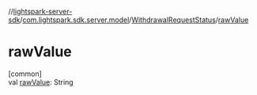 //[lightspark-server-sdk](../../../index.md)/[com.lightspark.sdk.server.model](../index.md)/[WithdrawalRequestStatus](index.md)/[rawValue](raw-value.md)

# rawValue

[common]\
val [rawValue](raw-value.md): String
